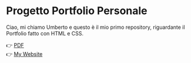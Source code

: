 # Progetto Portfolio Personale
Ciao, mi chiamo Umberto e questo è il mio primo repository, riguardante il Portfolio fatto con HTML e CSS.

👉 [PDF](https://github.com/Bons27/Portfolio-html-css/assets/Portfolio.pdf)    
👉 [My Website](https://bons27.github.io/Portfolio-html-css/)      